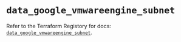 # `data_google_vmwareengine_subnet`

Refer to the Terraform Registory for docs: [`data_google_vmwareengine_subnet`](https://registry.terraform.io/providers/hashicorp/google/5.26.0/docs/data-sources/vmwareengine_subnet).
